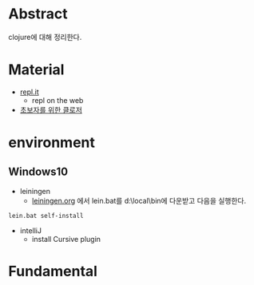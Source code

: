 # Abstract

clojure에 대해 정리한다.

# Material

* [repl.it](https://repl.it/)
  * repl on the web
* [초보자를 위한 클로저](https://eunmin.gitbooks.io/clojure-for-beginners/content/)

# environment

## Windows10

* leiningen 
  * [leiningen.org](https://leiningen.org/#install) 에서 lein.bat를 d:\local\bin에 다운받고 다음을 실행한다. 

```
lein.bat self-install
```

* intelliJ
  * install Cursive plugin

# Fundamental
